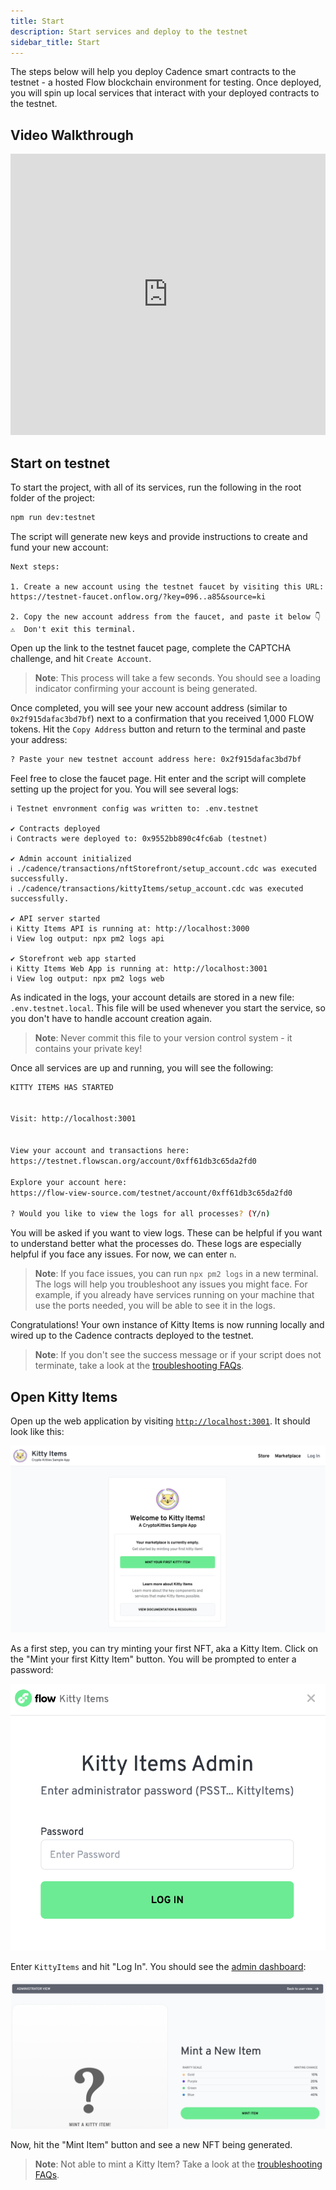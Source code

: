 ```yaml
---
title: Start
description: Start services and deploy to the testnet
sidebar_title: Start
---
```


The steps below will help you deploy Cadence smart contracts to the testnet - a hosted Flow blockchain environment for testing. Once deployed, you will spin up local services that interact with your deployed contracts to the testnet.

## Video Walkthrough

<iframe width="100%" height="450" src="https://www.youtube.com/embed/XaOZII2SEpI" title="YouTube video player" frameborder="0" allow="accelerometer; autoplay; clipboard-write; encrypted-media; gyroscope; picture-in-picture" allowfullscreen></iframe>

## Start on testnet

To start the project, with all of its services, run the following in the root folder of the project:

```sh
npm run dev:testnet
```

The script will generate new keys and provide instructions to create and fund your new account:

```
Next steps:

1. Create a new account using the testnet faucet by visiting this URL:
https://testnet-faucet.onflow.org/?key=096..a85&source=ki

2. Copy the new account address from the faucet, and paste it below 👇
⚠️  Don't exit this terminal.
```

Open up the link to the testnet faucet page, complete the CAPTCHA challenge, and hit `Create Account`.

> **Note**: This process will take a few seconds. You should see a loading indicator confirming your account is being generated.

Once completed, you will see your new account address (similar to `0x2f915dafac3bd7bf`) next to a confirmation that you received 1,000 FLOW tokens. Hit the `Copy Address` button and return to the terminal and paste your address:

```sh
? Paste your new testnet account address here: 0x2f915dafac3bd7bf
```

Feel free to close the faucet page. Hit enter and the script will complete setting up the project for you. You will see several logs:

```
ℹ Testnet envronment config was written to: .env.testnet

✔ Contracts deployed
ℹ Contracts were deployed to: 0x9552bb890c4fc6ab (testnet)

✔ Admin account initialized
ℹ ./cadence/transactions/nftStorefront/setup_account.cdc was executed successfully.
ℹ ./cadence/transactions/kittyItems/setup_account.cdc was executed successfully.

✔ API server started
ℹ Kitty Items API is running at: http://localhost:3000
ℹ View log output: npx pm2 logs api

✔ Storefront web app started
ℹ Kitty Items Web App is running at: http://localhost:3001
ℹ View log output: npx pm2 logs web
```

As indicated in the logs, your account details are stored in a new file: `.env.testnet.local`. This file will be used whenever you start the service, so you don't have to handle account creation again.

> **Note**: Never commit this file to your version control system - it contains your private key!

Once all services are up and running, you will see the following:

```sh
KITTY ITEMS HAS STARTED


Visit: http://localhost:3001


View your account and transactions here:
https://testnet.flowscan.org/account/0xff61db3c65da2fd0

Explore your account here:
https://flow-view-source.com/testnet/account/0xff61db3c65da2fd0

? Would you like to view the logs for all processes? (Y/n)
```

You will be asked if you want to view logs. These can be helpful if you want to understand better what the processes do. These logs are especially helpful if you face any issues. For now, we can enter `n`.

> **Note**: If you face issues, you can run `npx pm2 logs` in a new terminal. The logs will help you troubleshoot any issues you might face. For example, if you already have services running on your machine that use the ports needed, you will be able to see it in the logs.

Congratulations! Your own instance of Kitty Items is now running locally and wired up to the Cadence contracts deployed to the testnet.

> **Note**: If you don't see the success message or if your script does not terminate, take a look at the [troubleshooting FAQs](https://github.com/onflow/kitty-items#troubleshooting).

## Open Kitty Items

Open up the web application by visiting [`http://localhost:3001`](http://localhost:3001). It should look like this:

![welcome-ui](welcome-ui.png)

As a first step, you can try minting your first NFT, aka a Kitty Item. Click on the "Mint your first Kitty Item" button. You will be prompted to enter a password:

![admin-login](admin-login.png)

Enter `KittyItems` and hit "Log In". You should see the [admin dashboard](http://localhost:3001/admin/mint/):

![admin-ui](admin-ui.png)

Now, hit the "Mint Item" button and see a new NFT being generated.

> **Note**: Not able to mint a Kitty Item? Take a look at the [troubleshooting FAQs](https://github.com/onflow/kitty-items#troubleshooting).
